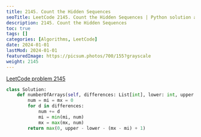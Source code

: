 ```yaml
---
title: 2145. Count the Hidden Sequences
seoTitle: LeetCode 2145. Count the Hidden Sequences | Python solution and explanation
description: 2145. Count the Hidden Sequences
toc: true
tags: []
categories: [Algorithms, LeetCode]
date: 2024-01-01
lastMod: 2024-01-01
featuredImage: https://picsum.photos/700/155?grayscale
weight: 2145
---
```


[LeetCode problem 2145](https://leetcode.com/problems/count-the-hidden-sequences/)

```python
class Solution:
    def numberOfArrays(self, differences: List[int], lower: int, upper: int) -> int:
        num = mi = mx = 0
        for d in differences:
            num += d
            mi = min(mi, num)
            mx = max(mx, num)
        return max(0, upper - lower - (mx - mi) + 1)

```

